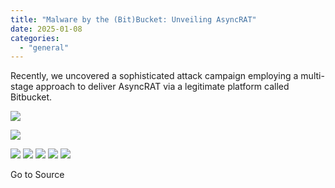 ```yaml
---
title: "Malware by the (Bit)Bucket: Unveiling AsyncRAT"
date: 2025-01-08
categories: 
  - "general"
---
```


Recently, we uncovered a sophisticated attack campaign employing a multi-stage approach to deliver AsyncRAT via a legitimate platform called Bitbucket.

![](https://feeds.feedblitz.com/~/i/905978606/0/gdatasecurityblog-en)

![](https://www.gdatasoftware.com/fileadmin/_processed_/8/5/G_DATA_Blog_AsyncRAT_Preview_a169f602c5.jpg)

![](https://assets.feedblitz.com/i/fbshare20.png) ![](https://assets.feedblitz.com/i/fblike20.png) ![](https://assets.feedblitz.com/i/x.png) ![](https://assets.feedblitz.com/i/email20.png) ![](https://assets.feedblitz.com/i/rss20.png) 

Go to Source
